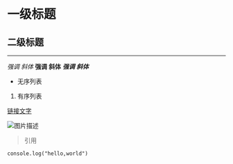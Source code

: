 # 一级标题
## 二级标题

---

*强调*
_斜体_
**强调**
__斜体__
***强调***
___斜体___

- 无序列表
1. 有序列表

[链接文字](https://www.baidu.com)

![图片描述]()

> 引用

```
console.log("hello,world")
```
